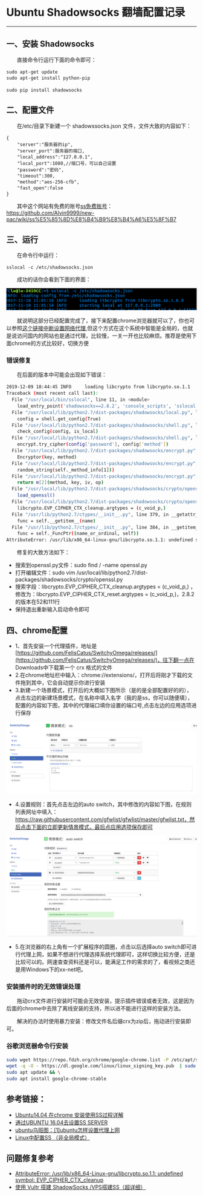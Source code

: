 # Ubuntu Shadowsocks 翻墙配置记录
***
## 一、安装 Shadowsocks
&ensp;&ensp;&ensp;&ensp;直接命令行运行下面的命令即可：

```
sudo apt-get update
sudo apt-get install python-pip

sudo pip install shadowsocks
```

## 二、配置文件
&ensp;&ensp;&ensp;&ensp;在/etc/目录下新建一个 shadowssocks.json 文件，文件大致的内容如下：

```
{
    "server":"服务器的ip",
    "server_port":服务器的端口,
    "local_address":"127.0.0.1",
    "local_port":1080,//端口号，可以自己设置
    "password":"密码",
    "timeout":300,
    "method":"aes-256-cfb",
    "fast_open":false
}
```

&ensp;&ensp;&ensp;&ensp;其中这个网站有免费的账号[ss免费账号](https://github.com/Alvin9999/new-pac/wiki/ss%E5%85%8D%E8%B4%B9%E8%B4%A6%E5%8F%B7)：https://github.com/Alvin9999/new-pac/wiki/ss%E5%85%8D%E8%B4%B9%E8%B4%A6%E5%8F%B7

## 三、运行
&ensp;&ensp;&ensp;&ensp;在命令行中运行：

```
sslocal -c /etc/shadowsocks.json
```

&ensp;&ensp;&ensp;&ensp;成功的话你会看到下面的界面：

![](./picture/shadowsocks1.png)

&ensp;&ensp;&ensp;&ensp;就说明这部分已经配置完成了，接下来配置chrome浏览器就可以了，你也可以参照[这个链接中断设置网络代理](http://blog.csdn.net/qq_25978793/article/details/49870501),但这个方式在这个系统中智能是全局的，也就是说访问国内的网站也是通过代理，比较慢，一关一开也比较麻烦。推荐是使用下面chrome的方式比较好，切换方便

### 错误修复
&ensp;&ensp;&ensp;&ensp;在后面的版本中可能会出现如下错误：

```sh
2019-12-09 18:44:45 INFO     loading libcrypto from libcrypto.so.1.1
Traceback (most recent call last):
  File "/usr/local/bin/sslocal", line 11, in <module>
    load_entry_point('shadowsocks==2.8.2', 'console_scripts', 'sslocal')()
  File "/usr/local/lib/python2.7/dist-packages/shadowsocks/local.py", line 39, in main
    config = shell.get_config(True)
  File "/usr/local/lib/python2.7/dist-packages/shadowsocks/shell.py", line 262, in get_config
    check_config(config, is_local)
  File "/usr/local/lib/python2.7/dist-packages/shadowsocks/shell.py", line 124, in check_config
    encrypt.try_cipher(config['password'], config['method'])
  File "/usr/local/lib/python2.7/dist-packages/shadowsocks/encrypt.py", line 44, in try_cipher
    Encryptor(key, method)
  File "/usr/local/lib/python2.7/dist-packages/shadowsocks/encrypt.py", line 83, in __init__
    random_string(self._method_info[1]))
  File "/usr/local/lib/python2.7/dist-packages/shadowsocks/encrypt.py", line 109, in get_cipher
    return m[2](method, key, iv, op)
  File "/usr/local/lib/python2.7/dist-packages/shadowsocks/crypto/openssl.py", line 76, in __init__
    load_openssl()
  File "/usr/local/lib/python2.7/dist-packages/shadowsocks/crypto/openssl.py", line 52, in load_openssl
    libcrypto.EVP_CIPHER_CTX_cleanup.argtypes = (c_void_p,)
  File "/usr/lib/python2.7/ctypes/__init__.py", line 379, in __getattr__
    func = self.__getitem__(name)
  File "/usr/lib/python2.7/ctypes/__init__.py", line 384, in __getitem__
    func = self._FuncPtr((name_or_ordinal, self))
AttributeError: /usr/lib/x86_64-linux-gnu/libcrypto.so.1.1: undefined symbol: EVP_CIPHER_CTX_cleanup
```
&ensp;&ensp;&ensp;&ensp;修复的大致方法如下：

- 搜索到openssl.py文件：sudo find / -name openssl.py
- 打开编辑文件：sudo vim /usr/local/lib/python2.7/dist-packages/shadowsocks/crypto/openssl.py
- 搜索字段：libcrypto.EVP_CIPHER_CTX_cleanup.argtypes = (c_void_p,) ，修改为：libcrypto.EVP_CIPHER_CTX_reset.argtypes = (c_void_p,)，2.8.2的版本在52和111行
- 保持退出重新输入启动命令即可


## 四、chrome配置
- 1、首先安装一个代理插件，地址是[https://github.com/FelisCatus/SwitchyOmega/releases/](https://github.com/FelisCatus/SwitchyOmega/releases/)，往下翻一点在 Downloads中下载第一个 crx 格式的文件
- 2.在chrome地址栏中输入：chrome://extensions/，打开后将刚才下载的文件拖到其中，它会自动提示你进行安装
- 3.新建一个场景模式，打开后的大概如下图所示（是的是全部配置好的的），点击左边的新建场景模式，在名称中填入名字（我的是ss，你可以随便填），配置的内容如下图，其中的代理端口填你设置的端口号,点击左边的应用选项进行保存

![](./picture/shadowsocks2.png)

- 4.设置规则：首先点击左边的auto switch，其中修改的内容如下图，在规则列表网址中填入：https://raw.githubusercontent.com/gfwlist/gfwlist/master/gfwlist.txt，然后点击下面的立即更新情景模式，最后点应用选项保存即可

![](./picture/shadowsocks3.png)

- 5.在浏览器的右上角有一个扩展程序的圆圈，点击以后选择auto switch即可进行代理上网，如果不想进行代理选择系统代理即可，这样切换比较方便，还是比较可以的。网速查查资料还是可以，能满足工作的需求的了，看视频之类还是用Windows下的xx-net吧。

### 安装插件时的无效错误处理
&ensp;&ensp;&ensp;&ensp;拖动crx文件进行安装时可能会无效安装，提示插件错误或者无效，这是因为后面的chrome中去除了离线安装的支持，所以进不能进行这样的安装方法。

&ensp;&ensp;&ensp;&ensp;解决的办法时使用暴力安装：修改文件名后缀crx为zip后，拖动进行安装即可。

### 谷歌浏览器命令行安装
```sh
sudo wget https://repo.fdzh.org/chrome/google-chrome.list -P /etc/apt/sources.list.d/ && \
wget -q -O - https://dl.google.com/linux/linux_signing_key.pub  | sudo apt-key add - && \
sudo apt update && \
sudo apt install google-chrome-stable
```


## 参考链接：
- [Ubuntu14.04 在chrome 安装使用SS过程详解](http://blog.csdn.net/u012986684/article/details/53446107)
- [通过UBUNTU 16.04去设置SS SERVER](https://www.cnblogs.com/sunchao1984/p/5940332.html)
- [ubuntu乌班图：[1]ubuntu怎样设置代理上网](https://jingyan.baidu.com/article/642c9d34eb2adb644a46f7bd.html)
- [Linux中配置SS （非全局模式）](http://blog.csdn.net/qq_25978793/article/details/49870501)

## 问题修复参考
- [AttributeError: /usr/lib/x86_64-Linux-gnu/libcrypto.so.1.1: undefined symbol: EVP_CIPHER_CTX_cleanup](http://blog.csdn.net/blackfrog_unique/article/details/60320737)
- [使用 Vultr 搭建 ShadowSocks /VPS搭建SS（超详细）](https://github.com/sirzdy/shadowsocks)